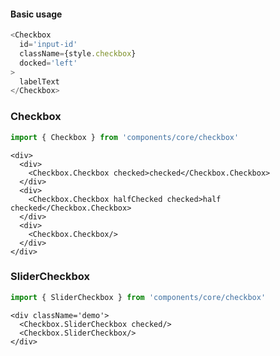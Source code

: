 #### Basic usage

```javascript
<Checkbox
  id='input-id'
  className={style.checkbox}
  docked='left'
>
  labelText
</Checkbox>
```

### Checkbox

```javascript
import { Checkbox } from 'components/core/checkbox'
```

```
<div>
  <div>
    <Checkbox.Checkbox checked>checked</Checkbox.Checkbox>
  </div>
  <div>
    <Checkbox.Checkbox halfChecked checked>half checked</Checkbox.Checkbox>
  </div>
  <div>
    <Checkbox.Checkbox/>
  </div>
</div>
```


### SliderCheckbox

```javascript
import { SliderCheckbox } from 'components/core/checkbox'
```

```
<div className='demo'>
  <Checkbox.SliderCheckbox checked/>
  <Checkbox.SliderCheckbox/>
</div>
```
